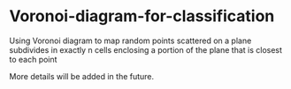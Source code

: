# Voronoi-diagram-for-classification
Using Voronoi diagram to map random points scattered on a plane subdivides in exactly n cells enclosing a portion of the plane that is closest to each point

More details will be added in the future.
